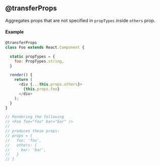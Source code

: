 ## @transferProps

Aggregates props that are not specified in `propTypes` inside `others` prop.

#### Example

```js
@transferProps
class Foo extends React.Component {

  static propTypes = {
    foo: PropTypes.string,
  }

  render() {
    return (
      <div {...this.props.others}>
        {this.props.foo}
      </div>
    );
  }
}

// Rendering the following
// <Foo foo="foo" bar="bar" />
//
// produces these props:
// props = {
//   foo: 'foo',
//   others: {
//     bar: 'bar',
//   }
// }
```
